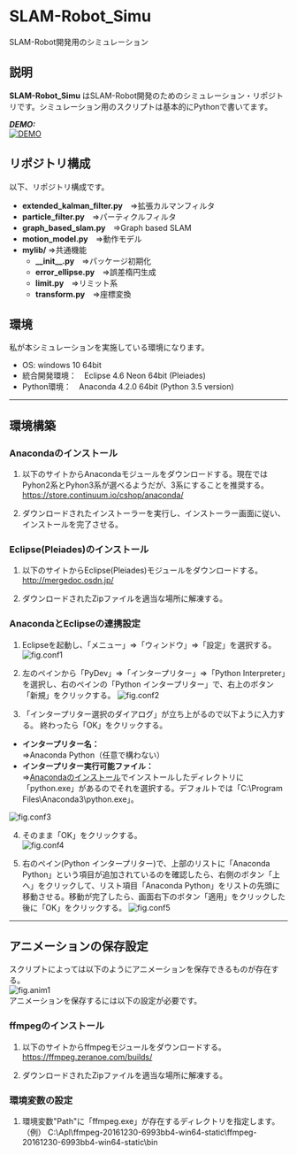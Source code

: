 # SLAM-Robot_Simu

SLAM-Robot開発用のシミュレーション

## 説明
__SLAM-Robot_Simu__ はSLAM-Robot開発のためのシミュレーション・リポジトリです。シミュレーション用のスクリプトは基本的にPythonで書いてます。

***DEMO:***  
[![DEMO](http://img.youtube.com/vi/zQ1rBMRiWCI/0.jpg)](https://www.youtube.com/watch?v=zQ1rBMRiWCI)

## リポジトリ構成
以下、リポジトリ構成です。
* __extended_kalman_filter.py__　⇒拡張カルマンフィルタ
* __particle_filter.py__　⇒パーティクルフィルタ
* __graph_based_slam.py__　⇒Graph based SLAM
* __motion_model.py__　⇒動作モデル
* __mylib/__  ⇒共通機能
    * __\_\_init\_\_.py__　⇒パッケージ初期化
    * __error_ellipse.py__　⇒誤差楕円生成
    * __limit.py__　⇒リミット系
    * __transform.py__　⇒座標変換

## 環境
私が本シミュレーションを実施している環境になります。
- OS: windows 10 64bit
- 統合開発環境：　Eclipse 4.6 Neon 64bit (Pleiades)
- Python環境：　Anaconda 4.2.0 64bit (Python 3.5 version)

---
## 環境構築
### Anacondaのインストール
1. 以下のサイトからAnacondaモジュールをダウンロードする。現在ではPyhon2系とPyhon3系が選べるようだが、3系にすることを推奨する。  
https://store.continuum.io/cshop/anaconda/

1. ダウンロードされたインストーラーを実行し、インストーラー画面に従い、インストールを完了させる。

### Eclipse(Pleiades)のインストール
1. 以下のサイトからEclipse(Pleiades)モジュールをダウンロードする。  
http://mergedoc.osdn.jp/

2. ダウンロードされたZipファイルを適当な場所に解凍する。

### AnacondaとEclipseの連携設定
1. Eclipseを起動し、「メニュー」⇒「ウィンドウ」⇒「設定」を選択する。
![fig.conf1](https://c1.staticflickr.com/1/270/32072426735_259b16ff22_b.jpg)

2. 左のペインから「PyDev」⇒「インタープリター」⇒「Python Interpreter」を選択し、右のペインの「Python インタープリター」で、右上のボタン「新規」をクリックする。
![fig.conf2](https://c1.staticflickr.com/1/309/31261885243_8995e30141_b.jpg)

3. 「インタープリター選択のダイアログ」が立ち上がるので以下ように入力する。  終わったら「OK」をクリックする。
 - __インタープリター名：__  
 ⇒Anaconda Python（任意で構わない）
 - __インタープリター実行可能ファイル：__  
 ⇒[Anacondaのインストール](#anacondaのインストール)でインストールしたディレクトリに「python.exe」があるのでそれを選択する。デフォルトでは「C:\Program Files\Anaconda3\python.exe」。

 ![fig.conf3](https://c1.staticflickr.com/1/591/31954397401_aa4207bc03_z.jpg)

4. そのまま「OK」をクリックする。  
![fig.conf4](https://c1.staticflickr.com/1/512/31924021842_ce709db53f_z.jpg)

5. 右のペイン(Python インタープリター)で、上部のリストに「Anaconda Python」という項目が追加されているのを確認したら、右側のボタン「上へ」をクリックして、リスト項目「Anaconda Python」をリストの先頭に移動させる。移動が完了したら、画面右下のボタン「適用」をクリックした後に「OK」をクリックする。
![fig.conf5](https://c1.staticflickr.com/1/608/32072426855_9471ddcc91_b.jpg)

---
## アニメーションの保存設定
スクリプトによっては以下のようにアニメーションを保存できるものが存在する。  
![fig.anim1](https://c2.staticflickr.com/6/5611/32073283135_8988f828a6_z.jpg)  
アニメーションを保存するには以下の設定が必要です。

### ffmpegのインストール
1. 以下のサイトからffmpegモジュールをダウンロードする。  
https://ffmpeg.zeranoe.com/builds/

2. ダウンロードされたZipファイルを適当な場所に解凍する。

### 環境変数の設定
1. 環境変数"Path"に「ffmpeg.exe」が存在するディレクトリを指定します。  
（例）
C:\Apl\ffmpeg-20161230-6993bb4-win64-static\ffmpeg-20161230-6993bb4-win64-static\bin
